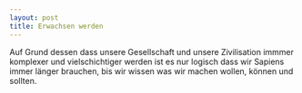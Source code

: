 ```yaml
---
layout: post
title: Erwachsen werden
---
```


Auf Grund dessen dass unsere Gesellschaft und unsere Zivilisation immmer komplexer und vielschichtiger werden ist es nur logisch dass wir Sapiens immer länger brauchen, bis wir wissen was wir machen wollen, können und sollten.